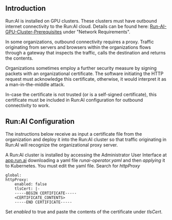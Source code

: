 ## Introduction

Run:AI is installed on GPU clusters. These clusters must have outbound internet connectivity to the Run:AI cloud. Details can be found here:  [Run-AI-GPU-Cluster-Prerequisites](Run-AI-GPU-Cluster-Prerequisites.md) under "Network Requirements".

In some organizations, outbound connectivity requires a proxy. Traffic originating from servers and browsers within the organizations flows through a gateway that inspects the traffic, calls the destination and returns the contents. 

Organizations sometimes employ a further security measure by signing packets with an organizational certificate.  The software initiating the HTTP request must acknowledge this certificate, otherwise, it would interpret it as a man-in-the-middle attack. 

In-case the certificate is not trusted (or is a self-signed certificate), this certificate must be included in Run:AI configuration for outbound connectivity to work.

## Run:AI Configuration

The instructions below receive as input a certificate file from the organization and deploy it into the Run:AI cluster so that traffic originating in Run:AI will recognize the organizational proxy server.

 A Run:AI cluster is installed by accessing the Administrator User Interface at  <a href="https://app.run.ai/" rel="noopener" target="_blank">app.run.ai</a>  downloading a yaml file  _runai-operator.yaml_ and then  _applying_  it to Kubernetes. You must edit the yaml file. Search for _httpProxy_

    global:
    httpProxy:
        enabled: false
        tlsCert: |-
        -----BEGIN CERTIFICATE-----
        <CERTIFICATE_CONTENTS>
        -----END CERTIFICATE-----

Set _enabled_ to true and paste the contents of the certificate under _tlsCert_.